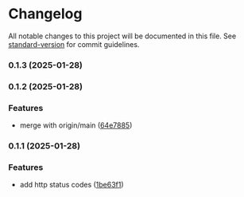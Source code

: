 # Changelog

All notable changes to this project will be documented in this file. See [standard-version](https://github.com/conventional-changelog/standard-version) for commit guidelines.

### 0.1.3 (2025-01-28)

### 0.1.2 (2025-01-28)


### Features

* merge with origin/main ([64e7885](https://github.com/montasim/http-status-lite/commit/64e7885e0700885bd163f2d0066371667440bb40))

### 0.1.1 (2025-01-28)


### Features

* add http status codes ([1be63f1](https://github.com/montasim/http-status-lite/commit/1be63f14f412325016047cadc0d13cc64f61576e))
